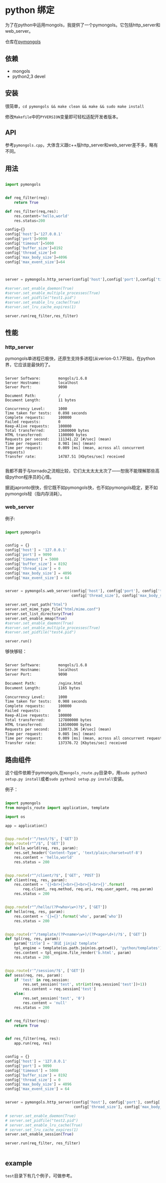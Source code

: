 # python 绑定

为了在python中运用mongols，我提供了一个pymongols。它包括http_server和web_server。

仓库在[pymongols](https://github.com/webcpp/pymongols)


## 依赖
- mongols
- python2,3 devel

## 安装

很简单，`cd pymongols && make clean && make && sudo make install`

修改`Makefile`中的`PYVERSION`变量即可轻松适配开发者版本。



## API

参考`pymongols.cpp`，大体含义跟c++版http_server和web_server差不多，略有不同。

## 用法

```python

import pymongols


def req_filter(req):
    return True

def res_filter(req,res):
    res.content='hello,world'
    res.status=200

config={}
config['host']='127.0.0.1'
config['port']=9090
config['timeout']=5000
config['buffer_size']=8192
config['thread_size']=0
config['max_body_size']=4096
config['max_event_size']=64



server = pymongols.http_server(config['host'],config['port'],config['timeout'],config['buffer_size'],config['thread_size'],config['max_body_size'],config['max_event_size'])

#server.set_enable_daemon(True)
#server.set_enable_multiple_processes(True)
#server.set_pidfile("test1.pid")
#server.set_enable_lru_cache(True)
#server.set_lru_cache_expires(1)

server.run(req_filter,res_filter)

```

## 性能

### http_server 

pymongols单进程已极快，还原生支持多进程(从verion-0.1.7开始)。在python界，它应该是最快的了。

```text

Server Software:        mongols/1.6.8
Server Hostname:        localhost
Server Port:            9090

Document Path:          /
Document Length:        11 bytes

Concurrency Level:      1000
Time taken for tests:   0.898 seconds
Complete requests:      100000
Failed requests:        0
Keep-Alive requests:    100000
Total transferred:      13600000 bytes
HTML transferred:       1100000 bytes
Requests per second:    111341.22 [#/sec] (mean)
Time per request:       8.981 [ms] (mean)
Time per request:       0.009 [ms] (mean, across all concurrent requests)
Transfer rate:          14787.51 [Kbytes/sec] received


```

我都不屑于与tornado之流相比较，它们太太太太太次了——恕我不能理解那些高级python程序员的心情。

据说japronto很快，但它既不如pymongols快，也不如pymongols稳定，更不如pymongols轻（指内存消耗）。


### web_server

例子:

```python

import pymongols


config = {}
config['host'] = '127.0.0.1'
config['port'] = 9090
config['timeout'] = 5000
config['buffer_size'] = 8192
config['thread_size'] = 0
config['max_body_size'] = 4096
config['max_event_size'] = 64


server = pymongols.web_server(config['host'], config['port'], config['timeout'], config['buffer_size'],
                              config['thread_size'], config['max_body_size'], config['max_event_size'])

server.set_root_path("html")
server.set_mime_type_file("html/mime.conf")
server.set_list_directory(True)
server.set_enable_mmap(True)
#server.set_enable_daemon(True)
#server.set_enable_multiple_processes(True)
#server.set_pidfile("test4.pid")

server.run()


```

够快够轻：

```txt

Server Software:        mongols/1.6.8
Server Hostname:        localhost
Server Port:            9090

Document Path:          /nginx.html
Document Length:        1165 bytes

Concurrency Level:      1000
Time taken for tests:   0.908 seconds
Complete requests:      100000
Failed requests:        0
Keep-Alive requests:    100000
Total transferred:      127800000 bytes
HTML transferred:       116500000 bytes
Requests per second:    110073.36 [#/sec] (mean)
Time per request:       9.085 [ms] (mean)
Time per request:       0.009 [ms] (mean, across all concurrent requests)
Transfer rate:          137376.72 [Kbytes/sec] received


```

## 路由组件

这个组件依赖于pymongols,在`mongols_route.py`目录中，用`sudo python3 setup.py install`或者`sudo python2 setup.py install`安装。

例子：

```python

import pymongols
from mongols_route import application, template

import os

app = application()


@app.route(r'^/test/?$', ['GET'])
@app.route(r"^/$", ['GET'])
def hello_world(req, res, param):
    res.set_header('Content-Type', 'text/plain;charset=utf-8')
    res.content = 'hello,world'
    res.status = 200


@app.route(r"^/client/?$", ['GET', 'POST'])
def client(req, res, param):
    res.content = '{}<br>{}<br>{}<br>{}<br>{}'.format(
        req.client, req.method, req.uri, req.user_agent, req.param)
    res.status = 200


@app.route(r"^/hello/(?P<who>\w+)?$", ['GET'])
def hello(req, res, param):
    res.content = '{}={}'.format('who', param['who'])
    res.status = 200


@app.route(r'^/template/(?P<name>\w+)/(?P<age>\d+)/?$', ['GET'])
def tpl(req, res, param):
    param['title'] = '测试 jinja2 template'
    tpl_engine = template(os.path.join(os.getcwd(), 'python/templates'))
    res.content = tpl_engine.file_render('b.html', param)
    res.status = 200


@app.route(r'^/session/?$', ['GET'])
def sess(req, res, param):
    if 'test' in req.session:
        res.set_session('test', str(int(req.session['test'])+1))
        res.content = req.session['test']
    else:
        res.set_session('test', '0')
        res.content = 'null'
    res.status = 200


def req_filter(req):
    return True


def res_filter(req, res):
    app.run(req, res)


config = {}
config['host'] = '127.0.0.1'
config['port'] = 9090
config['timeout'] = 5000
config['buffer_size'] = 8192
config['thread_size'] = 0
config['max_body_size'] = 4096
config['max_event_size'] = 64


server = pymongols.http_server(config['host'], config['port'], config['timeout'], config['buffer_size'],
                               config['thread_size'], config['max_body_size'], config['max_event_size'])

# server.set_enable_daemon(True)
# server.set_pidfile("test2.pid")
# server.set_enable_lru_cache(True)
# server.set_lru_cache_expires(1)
server.set_enable_session(True)

server.run(req_filter, res_filter)



```


## example

`test`目录下有几个例子，可做参考。
